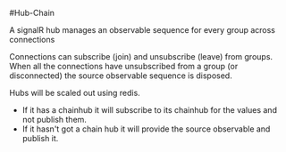 ﻿#Hub-Chain

A signalR hub manages an observable sequence for every group across connections

Connections can subscribe (join) and unsubscribe (leave) from groups.
When all the connections have unsubscribed from a group (or disconnected) the source observable sequence is disposed.

Hubs will be scaled out using redis.

* If it has a chainhub it will subscribe to its chainhub for the values and not publish them.
* If it hasn't got a chain hub it will provide the source observable and publish it.

